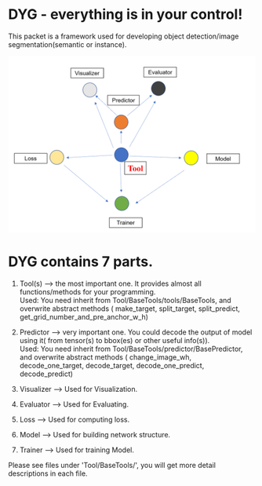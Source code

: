 # DYG - everything is in your control!
This packet is a framework used for developing object detection/image segmentation(semantic or instance).

![image](./frame.png)

# DYG contains 7 parts.  
1. Tool(s) --> the most important one. It provides almost all 
functions/methods for your programming.  
Used: You need inherit from Tool/BaseTools/tools/BaseTools, 
and overwrite abstract methods ( make_target, split_target, 
split_predict, get_grid_number_and_pre_anchor_w_h)  

2. Predictor --> very important one. You could decode the 
output of model using it( from tensor(s) to bbox(es) or other useful info(s)).  
Used: You need inherit from Tool/BaseTools/predictor/BasePredictor, 
and overwrite abstract methods ( change_image_wh, decode_one_target, 
decode_target, decode_one_predict, decode_predict)  

3. Visualizer --> Used for Visualization.
4. Evaluator --> Used for Evaluating.
5. Loss --> Used for computing loss.
6. Model --> Used for building network structure.
7. Trainer --> Used for training Model.

Please see files under 'Tool/BaseTools/', you will get more detail descriptions in each file.

